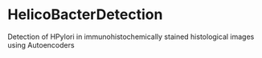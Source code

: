 # HelicoBacterDetection
Detection of HPylori in immunohistochemically stained histological images using Autoencoders
